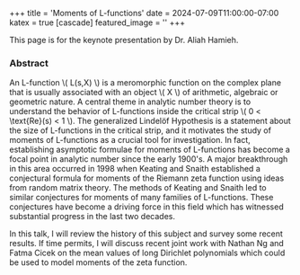 +++
title = 'Moments of L-functions'
date = 2024-07-09T11:00:00-07:00
katex = true
[cascade]
  featured_image = ''
+++

This page is for the keynote presentation by Dr. Aliah Hamieh.

### Abstract

An L-function \\( L(s,X) \\) is a meromorphic function on the complex plane
that is usually associated with an object \\( X \\) of arithmetic, algebraic or
geometric nature. A central theme in analytic number theory is to understand
the behavior of L-functions inside the critical strip \\( 0 < \text{Re}(s) < 1 \\). The
generalized Lindelöf Hypothesis is a statement about the size of L-functions in
the critical strip, and it motivates the study of moments of L-functions as a
crucial tool for investigation. In fact, establishing asymptotic formulae for
moments of L-functions has become a focal point in analytic number since the
early 1900's. A major breakthrough in this area occurred in 1998 when Keating
and Snaith established a conjectural formula for moments of the Riemann zeta
function using ideas from random matrix theory. The methods of Keating and
Snaith led to similar conjectures for moments of many families of L-functions.
These conjectures have become a driving force in this field which has witnessed
substantial progress in the last two decades.

In this talk, I will review the history of this subject and survey some recent
results. If time permits, I will discuss recent joint work with Nathan Ng and
Fatma Cicek on the mean values of long Dirichlet polynomials which could be
used to model moments of the zeta function.
